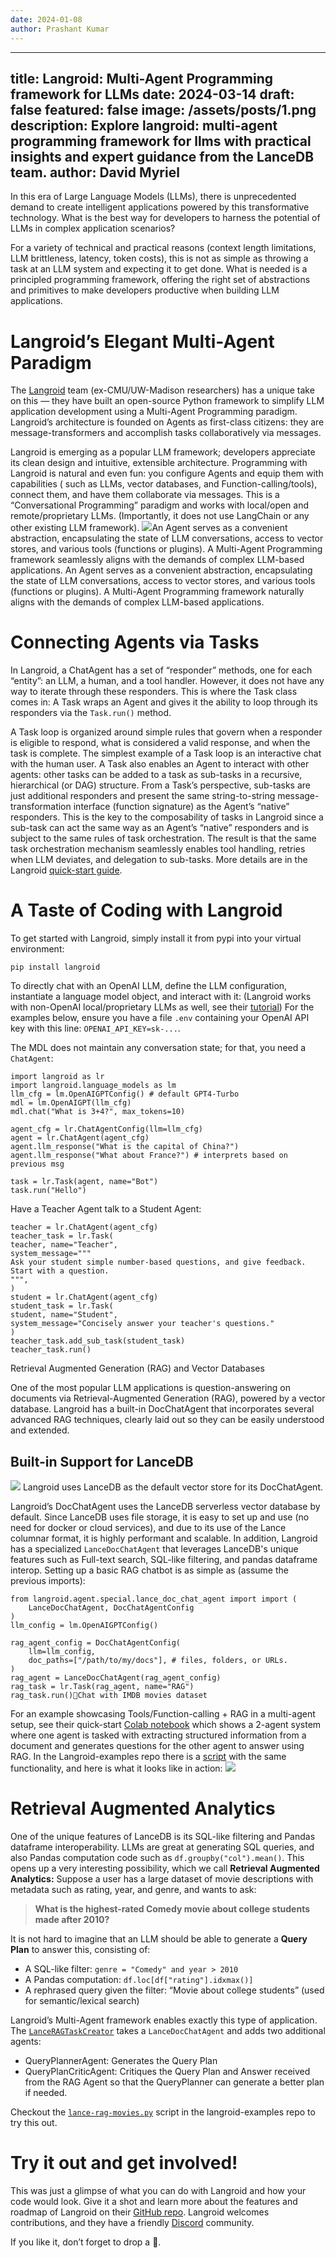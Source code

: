 ```yaml
---
date: 2024-01-08
author: Prashant Kumar
---
```

---
title: Langroid: Multi-Agent Programming framework for LLMs
date: 2024-03-14
draft: false
featured: false
image: /assets/posts/1.png
description: Explore langroid: multi-agent programming framework for llms with practical insights and expert guidance from the LanceDB team.
author: David Myriel
---

In this era of Large Language Models (LLMs), there is unprecedented demand to create intelligent applications powered by this transformative technology. What is the best way for developers to harness the potential of LLMs in complex application scenarios?

For a variety of technical and practical reasons (context length limitations, LLM brittleness, latency, token costs), this is not as simple as throwing a task at an LLM system and expecting it to get done. What is needed is a principled programming framework, offering the right set of abstractions and primitives to make developers productive when building LLM applications.

# Langroid’s Elegant Multi-Agent Paradigm

The [Langroid](https://github.com/langroid/langroid) team (ex-CMU/UW-Madison researchers) has a unique take on this — they have built an open-source Python framework to simplify LLM application development using a Multi-Agent Programming paradigm. Langroid’s architecture is founded on Agents as first-class citizens: they are message-transformers and accomplish tasks collaboratively via messages.

Langroid is emerging as a popular LLM framework; developers appreciate its clean design and intuitive, extensible architecture. Programming with Langroid is natural and even fun: you configure Agents and equip them with capabilities ( such as LLMs, vector databases, and Function-calling/tools), connect them, and have them collaborate via messages. This is a “Conversational Programming” paradigm and works with local/open and remote/proprietary LLMs. (Importantly, it does not use LangChain or any other existing LLM framework).
![](https://miro.medium.com/v2/resize:fit:700/0*ZyNDw0VdCOT0n3eM.png)An Agent serves as a convenient abstraction, encapsulating the state of LLM conversations, access to vector stores, and various tools (functions or plugins). A Multi-Agent Programming framework seamlessly aligns with the demands of complex LLM-based applications.
An Agent serves as a convenient abstraction, encapsulating the state of LLM conversations, access to vector stores, and various tools (functions or plugins). A Multi-Agent Programming framework naturally aligns with the demands of complex LLM-based applications.

# Connecting Agents via Tasks

In Langroid, a ChatAgent has a set of “responder” methods, one for each “entity”: an LLM, a human, and a tool handler. However, it does not have any way to iterate through these responders. This is where the Task class comes in: A Task wraps an Agent and gives it the ability to loop through its responders via the `Task.run()` method.

A Task loop is organized around simple rules that govern when a responder is eligible to respond, what is considered a valid response, and when the task is complete. The simplest example of a Task loop is an interactive chat with the human user. A Task also enables an Agent to interact with other agents: other tasks can be added to a task as sub-tasks in a recursive, hierarchical (or DAG) structure. From a Task’s perspective, sub-tasks are just additional responders and present the same string-to-string message-transformation interface (function signature) as the Agent’s “native” responders. This is the key to the composability of tasks in Langroid since a sub-task can act the same way as an Agent’s “native” responders and is subject to the same rules of task orchestration. The result is that the same task orchestration mechanism seamlessly enables tool handling, retries when LLM deviates, and delegation to sub-tasks. More details are in the Langroid [quick-start guide](https://langroid.github.io/langroid/quick-start/).

# A Taste of Coding with Langroid

To get started with Langroid, simply install it from pypi into your virtual environment:

    pip install langroid
    

To directly chat with an OpenAI LLM, define the LLM configuration, instantiate a language model object, and interact with it: (Langroid works with non-OpenAI local/proprietary LLMs as well, see their [tutorial](https://langroid.github.io/langroid/tutorials/non-openai-llms/)) For the examples below, ensure you have a file `.env` containing your OpenAI API key with this line: `OPENAI_API_KEY=sk-...`.

The MDL does not maintain any conversation state; for that, you need a `ChatAgent`:

    import langroid as lr
    import langroid.language_models as lm
    llm_cfg = lm.OpenAIGPTConfig() # default GPT4-Turbo
    mdl = lm.OpenAIGPT(llm_cfg)
    mdl.chat("What is 3+4?", max_tokens=10)

    agent_cfg = lr.ChatAgentConfig(llm=llm_cfg)
    agent = lr.ChatAgent(agent_cfg)
    agent.llm_response("What is the capital of China?")
    agent.llm_response("What about France?") # interprets based on previous msg

    task = lr.Task(agent, name="Bot")
    task.run("Hello")

Have a Teacher Agent talk to a Student Agent:

    teacher = lr.ChatAgent(agent_cfg)
    teacher_task = lr.Task(
    teacher, name="Teacher",
    system_message="""
    Ask your student simple number-based questions, and give feedback.
    Start with a question.
    """,
    )
    student = lr.ChatAgent(agent_cfg)
    student_task = lr.Task(
    student, name="Student",
    system_message="Concisely answer your teacher's questions."
    )
    teacher_task.add_sub_task(student_task)
    teacher_task.run()

Retrieval Augmented Generation (RAG) and Vector Databases

One of the most popular LLM applications is question-answering on documents via Retrieval-Augmented Generation (RAG), powered by a vector database. Langroid has a built-in DocChatAgent that incorporates several advanced RAG techniques, clearly laid out so they can be easily understood and extended.

## Built-in Support for LanceDB
![](https://miro.medium.com/v2/resize:fit:500/1*1aHRaS2KR9jqGJlLiTo6CQ.jpeg)
Langroid uses LanceDB as the default vector store for its DocChatAgent.

Langroid’s DocChatAgent uses the LanceDB serverless vector database by default. Since LanceDB uses file storage, it is easy to set up and use (no need for docker or cloud services), and due to its use of the Lance columnar format, it is highly performant and scalable. In addition, Langroid has a specialized `LanceDocChatAgent` that leverages LanceDB's unique features such as Full-text search, SQL-like filtering, and pandas dataframe interop. Setting up a basic RAG chatbot is as simple as (assume the previous imports):

    from langroid.agent.special.lance_doc_chat_agent import import (
        LanceDocChatAgent, DocChatAgentConfig
    )
    llm_config = lm.OpenAIGPTConfig()
    
    rag_agent_config = DocChatAgentConfig(
        llm=llm_config, 
        doc_paths=["/path/to/my/docs"], # files, folders, or URLs.
    )
    rag_agent = LanceDocChatAgent(rag_agent_config)
    rag_task = lr.Task(rag_agent, name="RAG")
    rag_task.run()📄Chat with IMDB movies dataset
    

For an example showcasing Tools/Function-calling + RAG in a multi-agent setup, see their quick-start [Colab notebook](https://colab.research.google.com/github/langroid/langroid/blob/main/examples/Langroid_quick_start.ipynb) which shows a 2-agent system where one agent is tasked with extracting structured information from a document and generates questions for the other agent to answer using RAG. In the Langroid-examples repo there is a [script](https://github.com/langroid/langroid-examples/blob/main/examples/docqa/chat_multi_extract.py) with the same functionality, and here is what it looks like in action:
![](https://miro.medium.com/v2/resize:fit:700/0*o47mJpw_AbdhgJi5.gif)
# Retrieval Augmented Analytics

One of the unique features of LanceDB is its SQL-like filtering and Pandas dataframe interoperability. LLMs are great at generating SQL queries, and also Pandas computation code such as `df.groupby("col").mean()`. This opens up a very interesting possibility, which we call **Retrieval Augmented Analytics:** Suppose a user has a large dataset of movie descriptions with metadata such as rating, year, and genre, and wants to ask:

> **What is the highest-rated Comedy movie about college students made after 2010?**

It is not hard to imagine that an LLM should be able to generate a **Query Plan** to answer this, consisting of:

- A SQL-like filter: `genre = "Comedy" and year > 2010`
- A Pandas computation: `df.loc[df["rating"].idxmax()]`
- A rephrased query given the filter: “Movie about college students” (used for semantic/lexical search)

Langroid’s Multi-Agent framework enables exactly this type of application. The [`LanceRAGTaskCreator`](https://github.com/langroid/langroid/blob/main/langroid/agent/special/lance_rag/lance_rag_task.py) takes a `LanceDocChatAgent` and adds two additional agents:

- QueryPlannerAgent: Generates the Query Plan
- QueryPlanCriticAgent: Critiques the Query Plan and Answer received from the RAG Agent so that the QueryPlanner can generate a better plan if needed.

Checkout the [`lance-rag-movies.py`](https://github.com/langroid/langroid-examples/blob/main/examples/docqa/lance-rag-movies.py) script in the langroid-examples repo to try this out.

# Try it out and get involved!

This was just a glimpse of what you can do with Langroid and how your code would look. Give it a shot and learn more about the features and roadmap of Langroid on their [GitHub repo](https://github.com/langroid/langroid). Langroid welcomes contributions, and they have a friendly [Discord](https://discord.gg/ZU36McDgDs) community.

If you like it, don’t forget to drop a 🌟.
